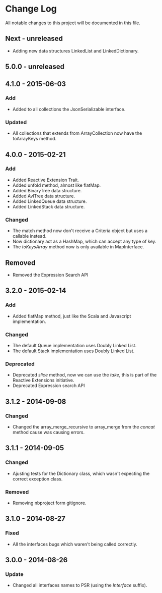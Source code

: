 # Change Log
All notable changes to this project will be documented in this file.

## Next - unreleased

- Adding new data structures LinkedList and LinkedDictionary. 

## 5.0.0 - unreleased

## 4.1.0 - 2015-06-03
### Add
- Added to all collections the JsonSerializable interface.

### Updated
- All collections that extends from ArrayCollection now have the toArrayKeys method.

## 4.0.0 - 2015-02-21
### Add
- Added Reactive Extension Trait.
- Added unfold method, almost like flatMap.
- Added BinaryTree data structure.
- Added AvlTree data structure.
- Added LinkedQueue data structure.
- Added LinkedStack data structure.

### Changed
- The match method now don't receive a Criteria object but uses a callable instead.
- Now dictionary act as a HashMap, which can accept any type of key.
- The *toKeysArray* method now is only available in MapInterface.

## Removed
- Removed the Expression Search API

## 3.2.0 - 2015-02-14
### Add
- Added flatMap method, just like the Scala and Javascript implementation.

### Changed
- The default Queue implementation uses Doubly Linked List.
- The default Stack implementation uses Doubly Linked List.

### Deprecated
- Deprecated *slice* method, now we can use the *take*, this is part of the Reactive Extensions initiative.
- Deprecated Expression search API

## 3.1.2 - 2014-09-08 
### Changed
- Changed the array_merge_recursive to array_merge from the *concat* method cause was causing errors.

## 3.1.1 - 2014-09-05
### Changed
- Ajusting tests for the Dictionary class, which wasn't expecting the correct exception class.

### Removed
- Removing nbproject form gitignore.

## 3.1.0 - 2014-08-27
### Fixed
- All the interfaces bugs which waren't being called correctly.

## 3.0.0 - 2014-08-26
### Update
- Changed all interfaces names to PSR (using the *Interface* suffix).
